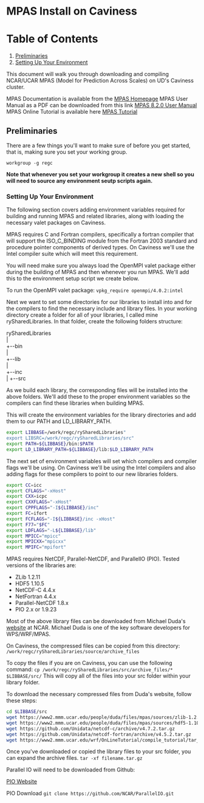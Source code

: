 # MPAS Install on Caviness

# Table of Contents
1. [Preliminaries](#preliminaries)
2. [Setting Up Your Environment](#setting-up-your-environment)
 

This document will walk you through downloading and compiling NCAR/UCAR MPAS (Model for Prediction Across Scales) on UD's Caviness cluster.

MPAS Documentation is available from the [MPAS Homepage](https://mpas-dev.github.io)
MPAS User Manual as a PDF can be downloaded from this link [MPAS 8.2.0 User Manual](https://www2.mmm.ucar.edu/projects/mpas/mpas_atmosphere_users_guide_8.2.0.pdf)
MPAS Online Tutorial is available here [MPAS Tutorial](https://www2.mmm.ucar.edu/projects/mpas/tutorial/v8.0/index.html)

## Preliminaries

There are a few things you'll want to make sure of before you get started, that is, making sure you set your working group.

`workgroup -g regc`

**Note that whenever you set your workgroup it creates a new shell so you will need to source any environment seutp scripts again.**

### Setting Up Your Environment

The following section covers adding environment variables required for building and running MPAS and related libraries, along with loading the necessary valet packages on Caviness.

MPAS requires C and Fortran compilers, specifically a fortran compiler that will support the ISO_C_BINDING module from the Fortran 2003 standard and procedure pointer components of derived types. On Caviness we'll use the Intel compiler suite which will meet this requirement. 

You will need make sure you always load the OpenMPI valet package either during the building of MPAS and then whenever you run MPAS. We'll add this to the environment setup script we create below.

To run the OpenMPI valet package:
`vpkg_require openmpi/4.0.2:intel`

Next we want to set some directories for our libraries to install into and for the compilers to find the necessary include and library files. In your working directory create a folder for all of your libraries, I called mine rySharedLibraries. In that folder, create the following folders structure: 

rySharedLibraries    
 |  
 +--bin  
 |  
 +--lib  
 |  
 +--inc  
 | 
 +--src  

As we build each library, the corresponding files will be installed into the above folders. We'll add these to the proper environment variables so the compilers can find these libraries when building MPAS.

This will create the environment variables for the library directories and add them to our PATH and LD_LIBRARY_PATH.

```bash
export LIBBASE=/work/regc/rySharedLibraries"
export LIBSRC=/work/regc/rySharedLibraries/src"
export PATH=${LIBBASE}/bin:$PATH
export LD_LIBRARY_PATH=${LIBBASE}/lib:$LD_LIBRARY_PATH
```

The next set of environment variables will set which compilers and compiler flags we'll be using. On Caviness we'll be using the Intel compilers and also adding flags for these compilers to point to our new libraries folders.

```bash
export CC=icc
export CFLAGS="-xHost"
export CXX=icpc
export CXXFLAGS="-xHost"
export CPPFLAGS="-I${LIBBASE}/inc"
export FC=ifort
export FCFLAGS="-I${LIBBASE}/inc -xHost" 
export F77="$FC"
export LDFLAGS="-L${LIBBASE}/lib"
export MPICC="mpicc"
export MPICXX="mpicxx"
export MPIFC="mpifort"
```

MPAS requires NetCDF, Parallel-NetCDF, and ParallelIO (PIO). Tested versions of the libraries are:
- ZLib 1.2.11
- HDF5 1.10.5
- NetCDF-C 4.4.x
- NetFortran 4.4.x
- Parallel-NetCDF 1.8.x
- PIO 2.x or 1.9.23

Most of the above library files can be downloaded from Michael Duda's [website](https://www2.mmm.ucar.edu/people/duda/files/mpas/sources/) at NCAR. Michael Duda is one of the key software developers for WPS/WRF/MPAS.

On Caviness, the compressed files can be copied from this directory:
`/work/regc/rySharedLibraries/source/archive_files`

To copy the files if you are on Caviness, you can use the following command:
`cp /work/regc/rySharedLibraries/src/archive_files/* $LIBBASE/src/`
This will copy all of the files into your src folder within your library folder.

To download the necessary compressed files from Duda's website, follow these steps:

```bash
cd $LIBBASE/src
wget https://www2.mmm.ucar.edu/people/duda/files/mpas/sources/zlib-1.2.11.tar.gz
wget https://www2.mmm.ucar.edu/people/duda/files/mpas/sources/hdf5-1.10.5.tar.bz2
wget https://github.com/Unidata/netcdf-c/archive/v4.7.2.tar.gz
wget https://github.com/Unidata/netcdf-fortran/archive/v4.5.2.tar.gz
wget https://www2.mmm.ucar.edu/wrf/OnLineTutorial/compile_tutorial/tar_files/libpng-1.2.50.tar.gz
```

Once you've downloaded or copied the library files to your src folder, you can expand the archive files.
`tar -xf filename.tar.gz` 

Parallel IO will need to be downloaded from Github:

[PIO Website](https://ncar.github.io/ParallelIO/)

PIO Download
`git clone https://github.com/NCAR/ParallelIO.git`



